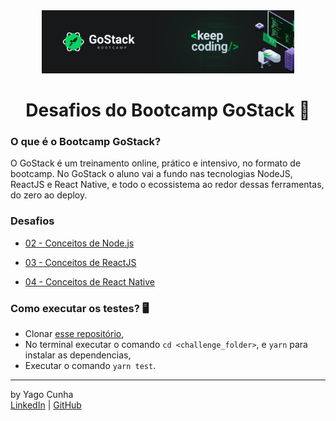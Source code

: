 <div align="center">
	<a href="https://rocketseat.com.br/gostack" target="_blank">
		<img src="/.github/bootcamp-gostack-capa.png" alt="Logo" style="max-width:80%"/>
	</a>
</div>

<div align="center">
	<h1>Desafios do Bootcamp GoStack 💾</h1>
</div>

### O que é o Bootcamp GoStack?
O GoStack é um treinamento online, prático e intensivo, no formato de bootcamp. No GoStack o aluno vai a fundo nas tecnologias NodeJS, ReactJS e React Native, e todo o ecossistema ao redor dessas ferramentas, do zero ao deploy. 

### Desafios
- [02 - Conceitos de Node.js](/01-desafio-gostack-conceitos-nodejs)

- [03 - Conceitos de ReactJS](/02-desafio-gostack-conceitos-reactjs)

- [04 - Conceitos de React Native](/03-desafio-gostack-conceitos-react-native)


### Como executar os testes? 🖥
 - Clonar [esse repositório](https://github.com/cp-yago/desafios-gostack-bootcamp), 
 - No terminal executar o comando `cd <challenge_folder>`, e `yarn` para instalar as dependencias, 
 - Executar o comando `yarn test`.
<hr>

by Yago Cunha<br>
[LinkedIn](https://www.linkedin.com/in/yagocunha/) | [GitHub](https://github.com/cp-yago/)
